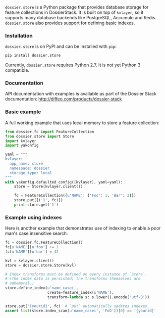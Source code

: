 `dossier.store` is a Python package that provides database storage for
feature collections in DossierStack. It is built on top of `kvlayer`, so
it supports many database backends like PostgreSQL, Accumulo and Redis.
`dossier.store` also provides support for defining basic indexes.


### Installation

`dossier.store` is on PyPI and can be installed with `pip`:

```bash
pip install dossier.store
```

Currently, `dossier.store` requires Python 2.7. It is not yet Python 3 
compatible.


### Documentation

API documentation with examples is available as part of the Dossier Stack 
documentation: http://diffeo.com/products/dossier-stack


### Basic example

A full working example that uses local memory to store a feature collection:

```python
from dossier.fc import FeatureCollection
from dossier.store import Store
import kvlayer
import yakonfig

yaml = """
kvlayer:
  app_name: store
  namespace: dossier
  storage_type: local
"""
with yakonfig.defaulted_config([kvlayer], yaml=yaml):
    store = Store(kvlayer.client())

    fc = FeatureCollection({u'NAME': {'Foo': 1, 'Bar': 2}})
    store.put([('1', fc)])
    print store.get('1')
```


### Example using indexes

Here is another example that demonstrates use of indexing to enable a
poor man's case insensitive search:

```python
fc = dossier.fc.FeatureCollection()
fc[u'NAME'][u'foo'] += 1
fc[u'NAME'][u'bar'] = 42

kvl = kvlayer.client()
store = dossier.store.Store(kvl)

# Index transforms must be defined on every instance of `Store`.
# (The index data is persisted; the transforms themselves are
# ephemeral.)
store.define_index(u'name_casei',
                   create=feature_index(u'NAME'),
                   transform=lambda s: s.lower().encode('utf-8'))

store.put('{yourid}', fc)  # `put` automatically updates indexes.
assert list(store.index_scan(u'name_casei', 'FoO'))[0] == '{yourid}'
```

